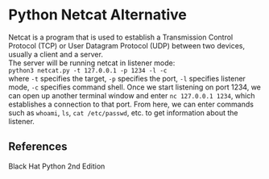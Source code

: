 # Python Netcat Alternative
Netcat is a program that is used to establish a Transmission Control Protocol (TCP) or User Datagram Protocol (UDP) between two devices, usually a client and a server.</br>
The server will be running netcat in listener mode:</br>
`python3 netcat.py -t 127.0.0.1 -p 1234 -l -c`</br>
where `-t` specifies the target, `-p` specifies the port, `-l` specifies listener mode, `-c` specifies command shell.
Once we start listening on port 1234, we can open up another terminal window and enter `nc 127.0.0.1 1234`, which establishes a connection to that port.
From here, we can enter commands such as `whoami`, `ls`, `cat /etc/passwd`, etc. to get information about the listener.

## References
Black Hat Python 2nd Edition
